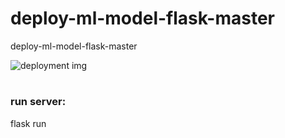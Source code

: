 # deploy-ml-model-flask-master
deploy-ml-model-flask-master

![deployment img](https://user-images.githubusercontent.com/75518471/151922844-db995666-048b-447c-baf3-e02a3be21e1f.jpg)

#
### run server:
flask run
